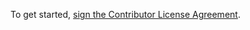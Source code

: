 To get started, [sign the Contributor License Agreement](http://www.clahub.com/agreements/cloudera/hue).
